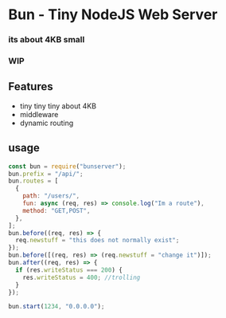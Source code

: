# Bun - Tiny NodeJS Web Server

### its about 4KB small

### WIP

## Features

- tiny tiny tiny about 4KB
- middleware
- dynamic routing

## usage

```js
const bun = require("bunserver");
bun.prefix = "/api/";
bun.routes = [
  {
    path: "/users/",
    fun: async (req, res) => console.log("Im a route"),
    method: "GET,POST",
  },
];
bun.before((req, res) => {
  req.newstuff = "this does not normally exist";
});
bun.before([(req, res) => (req.newstuff = "change it")]);
bun.after((req, res) => {
  if (res.writeStatus === 200) {
    res.writeStatus = 400; //trolling
  }
});

bun.start(1234, "0.0.0.0");
```
